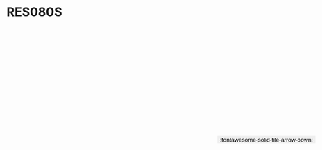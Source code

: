 
# RES080S

<a href='../RES080S.pdf' download>
<button class='md-button -primary' 
id='download-btn' style="position: fixed; top: 10%; right: 20px; 
        transform: translateY(-50%); z-index: 1000;  border: none; ">
:fontawesome-solid-file-arrow-down: 
</button>
</a>

<div 
    id='../RES080S.pdf' 
    data-pdf-url='../RES080S.pdf'
    style=' width: 100%; height: auto;overflow: auto;'>
</div>

